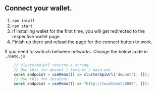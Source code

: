 ## Connect your wallet.

1. `npm intall`
2. `npm start`
3. If installing wallet for the first time, you will get redirected to the respective wallet page.
4. Finish up there and reload the page for the connect button to work.

If you need to switcch between networks. Change the below code in `./Demo.js`

```js
    // clusterApiUrl returns a string.
    // Use this for devnet / testnet / main-net
    const endpoint = useMemo(() => clusterApiUrl('devnet'), []);
    // Use this for localnet
    const endpoint = useMemo(() => "http://localhost:8899", []);
```